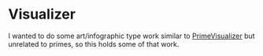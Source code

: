 # Visualizer

I wanted to do some art/infographic type work similar to 
[PrimeVisualizer]() but unrelated to primes, so this holds 
some of that work.